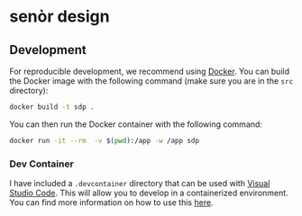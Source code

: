 # senòr design

## Development

For reproducible development, we recommend using [Docker](https://www.docker.com/).
You can build the Docker image with the following command (make sure you are in the `src` directory):

```bash
docker build -t sdp .
```

You can then run the Docker container with the following command:

```bash
docker run -it --rm  -v $(pwd):/app -w /app sdp
```

### Dev Container

I have included a `.devcontainer` directory that can be used with [Visual Studio Code](https://code.visualstudio.com/). This will allow you to develop in a containerized environment. You can find more information on how to use this [here](https://code.visualstudio.com/docs/remote/containers).